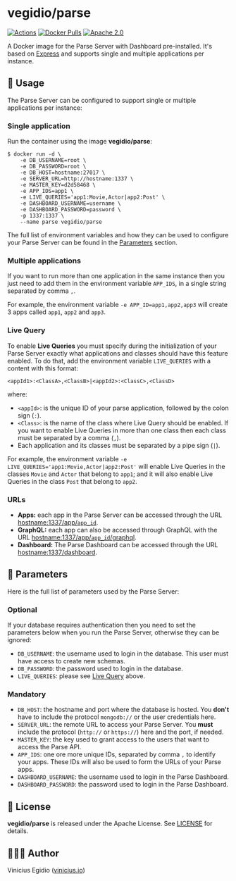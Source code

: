 # vegidio/parse

[![Actions](https://github.com/vegidio/docker-parse/workflows/build/badge.svg)](https://github.com/vegidio/docker-parse/actions)
[![Docker Pulls](https://img.shields.io/docker/pulls/vegidio/parse.svg)](https://hub.docker.com/r/vegidio/parse)
[![Apache 2.0](https://img.shields.io/badge/license-Apache_License_2.0-blue.svg)](http://www.apache.org/licenses/LICENSE-2.0)

A Docker image for the Parse Server with Dashboard pre-installed. It's based on [Express](https://expressjs.com) and supports single and multiple applications per instance.

## 🤖 Usage

The Parse Server can be configured to support single or multiple applications per instance:

### Single application

Run the container using the image **vegidio/parse**:

```
$ docker run -d \
    -e DB_USERNAME=root \
    -e DB_PASSWORD=root \
    -e DB_HOST=hostname:27017 \
    -e SERVER_URL=http://hostname:1337 \
    -e MASTER_KEY=d2d58468 \
    -e APP_IDS=app1 \
    -e LIVE_QUERIES='app1:Movie,Actor|app2:Post' \
    -e DASHBOARD_USERNAME=username \
    -e DASHBOARD_PASSWORD=password \
    -p 1337:1337 \
    --name parse vegidio/parse
```

The full list of environment variables and how they can be used to configure your Parse Server can be found in the [Parameters](#-parameters) section.

### Multiple applications

If you want to run more than one application in the same instance then you just need to add them in the environment variable `APP_IDS`, in a single string separated by comma `,`.

For example, the environment variable `-e APP_ID=app1,app2,app3` will create 3 apps called `app1`, `app2` and `app3`.

### Live Query

To enable **Live Queries** you must specify during the initialization of your Parse Server exactly what applications and classes should have this feature enabled. To do that, add the environment variable `LIVE_QUERIES` with a content with this format:

```
<appId1>:<ClassA>,<ClassB>|<appId2>:<ClassC>,<ClassD>
```

where:

- `<appId>`: is the unique ID of your parse application, followed by the colon sign (`:`).
- `<Class>`: is the name of the class where Live Query should be enabled. If you want to enable Live Queries in more than one class then each class must be separated by a comma (`,`).
- Each application and its classes must be separated by a pipe sign (`|`).

For example, the environment variable `-e LIVE_QUERIES='app1:Movie,Actor|app2:Post'` will enable Live Queries in the classes `Movie` and `Actor` that belong to `app1`; and it will also enable Live Queries in the class `Post` that belong to `app2`.

### URLs

* __Apps:__ each app in the Parse Server can be accessed through the URL [hostname:1337/app/`app_id`]().
* __GraphQL:__ each app can also be accessed through GraphQL with the URL [hostname:1337/app/`app_id`/graphql]().
* __Dashboard:__ The Parse Dashboard can be accessed through the URL [hostname:1337/dashboard]().

## 🧩 Parameters

Here is the full list of parameters used by the Parse Server:

### Optional

If your database requires authentication then you need to set the parameters below when you run the Parse Server, otherwise they can be ignored:

- `DB_USERNAME`: the username used to login in the database. This user must have access to create new schemas.
- `DB_PASSWORD`: the password used to login in the database.
- `LIVE_QUERIES`: please see [Live Query](#live-query) above.

### Mandatory

- `DB_HOST`: the hostname and port where the database is hosted. You **don't** have to include the protocol `mongodb://` or the user credentials here.
- `SERVER_URL`: the remote URL to access your Parse Server. You **must** include the protocol (`http://` or `https://`) here and the port, if needed.
- `MASTER_KEY`: the key used to grant access to the users that want to access the Parse API.
- `APP_IDS`: one ore more unique IDs, separated by comma `,` to identify your apps. These IDs will also be used to form the URLs of your Parse apps.
- `DASHBOARD_USERNAME`: the username used to login in the Parse Dashboard.
- `DASHBOARD_PASSWORD`: the password used to login in the Parse Dashboard.

## 📝 License

**vegidio/parse** is released under the Apache License. See [LICENSE](LICENSE.txt) for details.

## 👨🏾‍💻 Author

Vinicius Egidio ([vinicius.io](http://vinicius.io))
